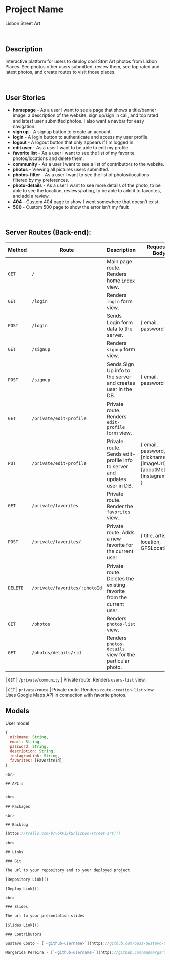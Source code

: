 # Project Name
Lisbon Street Art

<br>

## Description

Interactive platform for users to deploy cool Stret Art photos from Lisbon Places.
See photos other users submitted, review them, see top rated and latest photos, and create routes to visit those places.

<br>

## User Stories

- **homepage** - As a user I want to see a page that shows a title/banner image, a description of the website, sign up/sign in call, and top rated and latest user submitted photos. I also want a navbar for easy navigation.
- **sign up** - A signup button to create an account.
- **login** - A login button to authenticate and access my user profile.
- **logout** - A logout button that only appears if I'm logged in.
- **edit user** - As a user I want to be able to edit my profile.
- **favorite list** - As a user I want to see the list of my favorite photos/locations and delete them.
- **community** - As a user I want to see a list of contributors to the website.
- **photos** - Viewing all pictures users submitted.
- **photos-filter** - As a user I want to see the list of photos/locations filtered by my preferences.
- **photo-details** - As a user I want to see more details of the photo, to be able to see the location, reviews/rating, to be able to add it to favorites, and add a review.
- **404** - Custom 404 page to show I went somewhere that doesn't exist
- **500** - Custom 500 page to show the error isn't my fault

<br>

## Server Routes (Back-end):

| **Method** | **Route**                     | **Description**                                                          | Request - Body                                                          |
| ---------- | ----------------------------- | ------------------------------------------------------------------------ | ----------------------------------------------------------------------- |
| `GET`      | `/`                           | Main page route. Renders home `index` view.                              |                                                                         |
| `GET`      | `/login`                      | Renders `login` form view.                                               |                                                                         |
| `POST`     | `/login`                      | Sends Login form data to the server.                                     | { email, password }                                                     |
| `GET`      | `/signup`                     | Renders `signup` form view.                                              |                                                                         |
| `POST`     | `/signup`                     | Sends Sign Up info to the server and creates user in the DB.             | { email, password }                                                     |
| `GET`      | `/private/edit-profile`       | Private route. Renders `edit-profile` form view.                         |                                                                         |
| `PUT`      | `/private/edit-profile`       | Private route. Sends edit-profile info to server and updates user in DB. | { email, password, [nickname], [imageUrl], [aboutMe], [instagramLink] } |
| `GET`      | `/private/favorites`          | Private route. Render the `favorites` view.                              |                                                                         |
| `POST`     | `/private/favorites/`         | Private route. Adds a new favorite for the current user.                 | { title, artist, location, GPSLocation }                                |
| `DELETE`   | `/private/favorites/:photoId` | Private route. Deletes the existing favorite from the current user.      |                                                                         |
| `GET`      | `/photos`                     | Renders `photos-list` view.                                              |                                                                         |
| `GET`      | `/photos/details/:id`         | Renders `photos-details` view for the particular photo.                  |

| `GET` | `/private/community` | Private route. Renders `users-list` view.

| `GET` | `private/route` | Private route. Renders `route-creation-list` view. Uses Google Maps API in connection with favorite photos.

## Models

User model

```javascript
{
  nickname: String,
  email: String,
  password: String,
  description: String,
  instagramLink: String,
  favorites: [FavoriteId],
}

<br>

## API's


<br>

## Packages

<br>

## Backlog

[https://trello.com/b/vGkPiSkG/lisbon-street-art]()

<br>

## Links

### Git

The url to your repository and to your deployed project

[Repository Link]()

[Deploy Link]()

<br>

### Slides

The url to your presentation slides

[Slides Link]()

### Contributors

Gustavo Couto - [`<github-username>`](https://github.com/Guss-Gustavo-Couto) - [`<linkedin-profile-link>`](https://www.linkedin.com/in/gustavo-couto-225b2324b/)

Margarida Pereira - [`<github-username>`](https://github.com/mapmargaridapereira) - [`<linkedin-profile-link>`](https://www.linkedin.com/in/mapmargaridapereira/)
